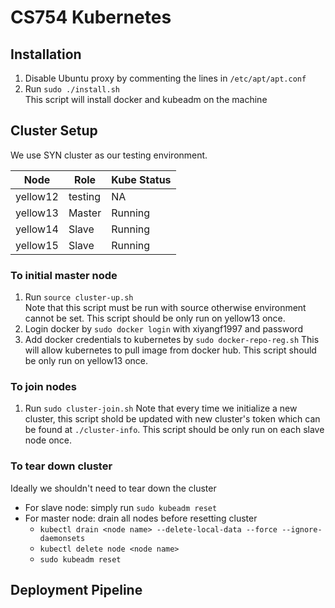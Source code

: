 # CS754 Kubernetes

## Installation
1. Disable Ubuntu proxy by commenting the lines in  ```/etc/apt/apt.conf```  
2. Run ```sudo ./install.sh```  
This script will install docker and kubeadm on the machine  
## Cluster Setup
We use SYN cluster as our testing environment.   

| Node     | Role    | Kube Status  |
| -------- | ------- | ------------ |
| yellow12 | testing | NA           |
| yellow13 | Master  | Running      |
| yellow14 | Slave   | Running      |
| yellow15 | Slave   | Running      |  

### To initial master node
1. Run ```source cluster-up.sh```  
Note that this script must be run with source otherwise environment cannot be set. This script should be only run on yellow13 once.
2. Login docker by ```sudo docker login``` with xiyangf1997 and password
3. Add docker credentials to kubernetes by ```sudo docker-repo-reg.sh```
This will allow kubernetes to pull image from docker hub. This script should be only run on yellow13 once.
### To join nodes
1. Run ```sudo cluster-join.sh```
Note that every time we initialize a new cluster, this script shold be updated with new cluster's token which can be found at ```./cluster-info```. This script should be only run on each slave node once.
### To tear down cluster
Ideally we shouldn't need to tear down the cluster
* For slave node: simply run ```sudo kubeadm reset```
* For master node: drain all nodes before resetting cluster  
  * ```kubectl drain <node name> --delete-local-data --force --ignore-daemonsets```
  * ```kubectl delete node <node name>```
  * ```sudo kubeadm reset```  

## Deployment Pipeline
